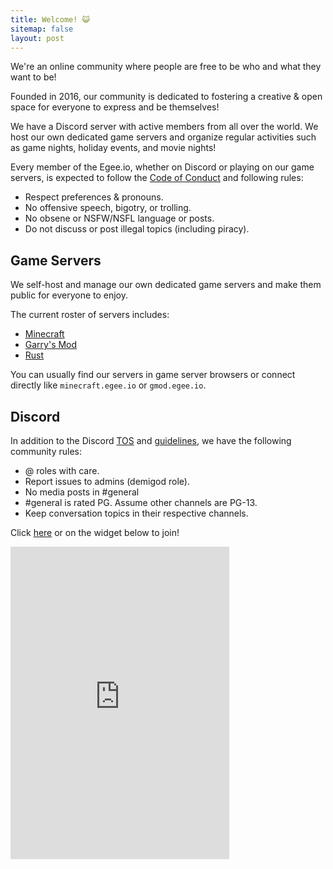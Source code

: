 ```yaml
---
title: Welcome! 😺
sitemap: false
layout: post
---
```


We're an online community where people are free to be who and what they want to be!

Founded in 2016, our community is dedicated to fostering a creative & open space for everyone to express and be themselves! 

We have a Discord server with active members from all over the world. We host our own dedicated game servers and organize regular activities such as game nights, holiday events, and movie nights!

Every member of the Egee.io, whether on Discord or playing on our game servers, is expected to follow the [Code of Conduct](/codeofconduct) and following rules:

* Respect preferences & pronouns.
* No offensive speech, bigotry, or trolling.
* No obsene or NSFW/NSFL language or posts.
* Do not discuss or post illegal topics (including piracy).

## Game Servers

We self-host and manage our own dedicated game servers and make them public for everyone to enjoy.

The current roster of servers includes:

* [Minecraft](/minecraft)
* [Garry's Mod](/gmod)
* [Rust](/rust)

You can usually find our servers in game server browsers or connect directly like `minecraft.egee.io` or `gmod.egee.io`.

## Discord

In addition to the Discord [TOS](https://discord.com/terms) and [guidelines](https://discord.com/guidelines), we have the following community rules:

* @ roles with care.
* Report issues to admins (demigod role).
* No media posts in #general
* #general is rated PG. Assume other channels are PG-13.
* Keep conversation topics in their respective channels.

Click [here](https://discord.gg/EMbcgR8) or on the widget below to join!

<iframe src="https://discordapp.com/widget?id=183740337976508416&theme=dark" width="350" height="500" allowtransparency="true" frameborder="0" sandbox="allow-popups allow-popups-to-escape-sandbox allow-same-origin allow-scripts"></iframe>
